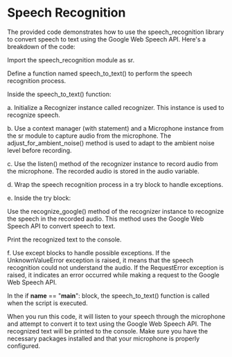 # **Speech Recognition**

The provided code demonstrates how to use the speech_recognition library to convert speech to text using the Google Web Speech API. Here's a breakdown of the code:

Import the speech_recognition module as sr.

Define a function named speech_to_text() to perform the speech recognition process.

Inside the speech_to_text() function:

a. Initialize a Recognizer instance called recognizer. This instance is used to recognize speech.

b. Use a context manager (with statement) and a Microphone instance from the sr module to capture audio from the microphone. The adjust_for_ambient_noise() method is used to adapt to the ambient noise level before recording.

c. Use the listen() method of the recognizer instance to record audio from the microphone. The recorded audio is stored in the audio variable.

d. Wrap the speech recognition process in a try block to handle exceptions.

e. Inside the try block:

Use the recognize_google() method of the recognizer instance to recognize the speech in the recorded audio. This method uses the Google Web Speech API to convert speech to text.

Print the recognized text to the console.

f. Use except blocks to handle possible exceptions. If the UnknownValueError exception is raised, it means that the speech recognition could not understand the audio. If the RequestError exception is raised, it indicates an error occurred while making a request to the Google Web Speech API.

In the if __name__ == "__main__": block, the speech_to_text() function is called when the script is executed.

When you run this code, it will listen to your speech through the microphone and attempt to convert it to text using the Google Web Speech API. The recognized text will be printed to the console. Make sure you have the necessary packages installed and that your microphone is properly configured.




